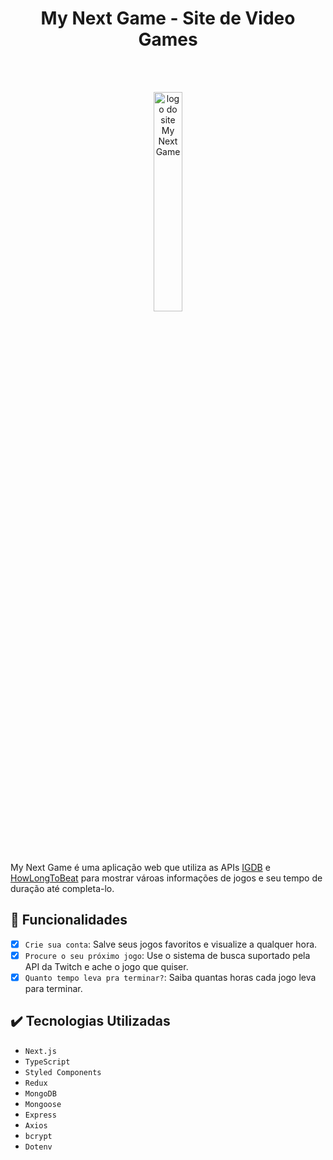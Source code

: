<h1 align="center">My Next Game - Site de Video Games</h1>


<br/>
<br/>

<p align="center">
  <img  
       width="30%" 
       src="https://user-images.githubusercontent.com/69987890/180659584-2e8cdf69-1285-4a47-a0a3-0bae656b94e9.png" 
       alt="logo do site My Next Game">
  </img>
</p>

<br/>
<br/>

My Next Game é uma aplicação web que utiliza as APIs <a href="https://api-docs.igdb.com/#about" target="_blank" rel="noreferrer">IGDB</a> e <a href="https://github.com/ckatzorke/howlongtobeat" target="_blank" rel="noreferrer">HowLongToBeat</a> para mostrar vároas informações de jogos e seu tempo de duração até completa-lo.

## :hammer: Funcionalidades

- [x] `Crie sua conta`: Salve seus jogos favoritos e visualize a qualquer hora.
- [x] `Procure o seu próximo jogo`: Use o sistema de busca suportado pela API da Twitch e ache o jogo que quiser.
- [x] `Quanto tempo leva pra terminar?`: Saiba quantas horas cada jogo leva para terminar.

## :heavy_check_mark: Tecnologias Utilizadas

- ``Next.js``
- ``TypeScript``
- ``Styled Components``
- ``Redux``
- ``MongoDB``
- ``Mongoose``
- ``Express``
- ``Axios``
- ``bcrypt``
- ``Dotenv``
